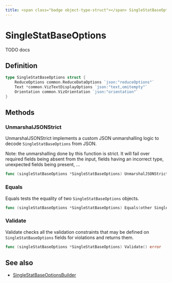 ```yaml
---
title: <span class="badge object-type-struct"></span> SingleStatBaseOptions
---
```

# <span class="badge object-type-struct"></span> SingleStatBaseOptions

TODO docs

## Definition

```go
type SingleStatBaseOptions struct {
    ReduceOptions common.ReduceDataOptions `json:"reduceOptions"`
    Text *common.VizTextDisplayOptions `json:"text,omitempty"`
    Orientation common.VizOrientation `json:"orientation"`
}
```
## Methods

### <span class="badge object-method"></span> UnmarshalJSONStrict

UnmarshalJSONStrict implements a custom JSON unmarshalling logic to decode `SingleStatBaseOptions` from JSON.

Note: the unmarshalling done by this function is strict. It will fail over required fields being absent from the input, fields having an incorrect type, unexpected fields being present, …

```go
func (singleStatBaseOptions *SingleStatBaseOptions) UnmarshalJSONStrict(raw []byte) error
```

### <span class="badge object-method"></span> Equals

Equals tests the equality of two `SingleStatBaseOptions` objects.

```go
func (singleStatBaseOptions *SingleStatBaseOptions) Equals(other SingleStatBaseOptions) bool
```

### <span class="badge object-method"></span> Validate

Validate checks all the validation constraints that may be defined on `SingleStatBaseOptions` fields for violations and returns them.

```go
func (singleStatBaseOptions *SingleStatBaseOptions) Validate() error
```

## See also

 * <span class="badge builder"></span> [SingleStatBaseOptionsBuilder](./builder-SingleStatBaseOptionsBuilder.md)
